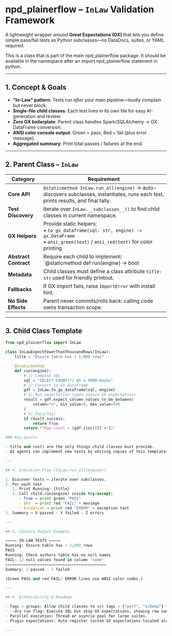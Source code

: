 # npd_plainerflow – **`InLaw` Validation Framework**

A lightweight wrapper around **Great Expectations (GX)** that lets you define simple pass/fail
tests as Python subclasses—no DataDocs, suites, or YAML required.

This is a class that is part of the main npd_plainerflow package. It should be available in the namespace after an import npd_plainerflow statement in python.

---

## 1. Concept & Goals
- **"In-Law" pattern**: Tests run *after* your main pipeline—loudly complain but never block.  
- **Single-file child classes**: Each test lives in its own file for easy AI-generation and review.  
- **Zero GX boilerplate**: Parent class handles Spark/SQLAlchemy → GX DataFrame conversion.  
- **ANSI color console output**: Green = pass, Red = fail (plus error message).  
- **Aggregated summary**: Print total passes / failures at the end.

---

## 2. Parent Class – `InLaw`

| Category | Requirement |
|----------|-------------|
| **Core API** | `@staticmethod InLaw.run_all(engine)` → auto-discovers subclasses, instantiates, runs each test, prints results, and final tally. |
| **Test Discovery** | Iterate over `InLaw.__subclasses__()` to find child classes in current namespace. |
| **GX Helpers** | Provide static helpers:<br>• `to_gx_dataframe(sql: str, engine) -> gx.DataFrame`<br>• `ansi_green(text)` / `ansi_red(text)` for color printing |
| **Abstract Contract** | Require each child to implement: <br>`@staticmethod def run(engine) -> bool | str`<br>&nbsp;&nbsp;• **Return `True`**  → test passed<br>&nbsp;&nbsp;• **Return `str`** → test failed, string = error message |
| **Metadata** | Child classes must define a class attribute `title: str` used for friendly printout. |
| **Fallbacks** | If GX import fails, raise `ImportError` with install hint. |
| **No Side Effects** | Parent never commits/rolls back: calling code owns transaction scope. |

---

## 3. Child Class Template

```python
from npd_plainerflow import InLaw

class InLawExpectFewerThanThousandRows(InLaw):
    title = "Ensure table has < 1,000 rows"

    @staticmethod
    def run(engine):
        # 1) Compose SQL
        sql = "SELECT COUNT(*) AS n FROM books"
        # 2) Convert to GX dataframe
        gdf = InLaw.to_gx_dataframe(sql, engine)
        # 3) Run expectation (open-source GX expectation)
        result = gdf.expect_column_values_to_be_between(
            column="n", min_value=0, max_value=999
        )
        # 4) Pass/fail
        if result.success:
            return True
        return f"Row count = {gdf.iloc[0]['n']}"

### Key points

- title and run() are the only things child classes must provide.
- AI agents can implement new tests by editing copies of this template—no global context needed.

---

## 4. Execution Flow (InLaw.run_all(engine))

1. Discover tests → iterate over subclasses.
2. For each test
   1. Print Running: {title}
   2. Call child.run(engine) inside try/except:
      - True → print green "PASS"
      - str  → print red "FAIL" + message
      - Exception → print red "ERROR" + exception text
3. Summary → X passed · Y failed · Z errors

---

## 5. Console Output Example

===== IN-LAW TESTS =====
Running: Ensure table has < 1,000 rows
PASS
Running: Check authors table has no null names
FAIL: 12 null values found in column "name"
============================================
Summary: 1 passed · 1 failed

(Green PASS and red FAIL/ ERROR lines use ANSI color codes.)

---

## 6. Extensibility & Roadmap

- Tags / groups: Allow child classes to set tags = {"perf", "schema"} for selective runs.
- --dry-run flag: Execute SQL but skip GX expectations, showing row samples.
- Parallel execution: Thread or asyncio pool for large suites.
- Plugin expectations: Auto-register custom GX expectations located alongside child classes.

---
